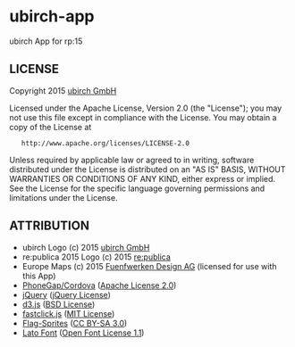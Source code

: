 # ubirch-app
ubirch App for rp:15

LICENSE
-------

Copyright 2015 [ubirch GmbH](http://www.ubirch.com)

   Licensed under the Apache License, Version 2.0 (the "License");
   you may not use this file except in compliance with the License.
   You may obtain a copy of the License at

       http://www.apache.org/licenses/LICENSE-2.0

   Unless required by applicable law or agreed to in writing, software
   distributed under the License is distributed on an "AS IS" BASIS,
   WITHOUT WARRANTIES OR CONDITIONS OF ANY KIND, either express or implied.
   See the License for the specific language governing permissions and
   limitations under the License.

ATTRIBUTION
-----------

* ubirch Logo (c) 2015 [ubirch GmbH](http://www.ubirch.com)
* re:publica 2015 Logo (c) 2015 [re:publica](http://re-publica.de)
* Europe Maps (c) 2015 [Fuenfwerken Design AG](http://fuenfwerken.com) (licensed for use with this App)
* [PhoneGap/Cordova](http://phonegap.com/) ([Apache License 2.0](http://phonegap.com/about/license/))
* [jQuery](http://jquery.com) ([jQuery License](jquery.org/license))
* [d3.js](d3js.org) ([BSD License](https://github.com/mbostock/d3/blob/master/LICENSE))
* [fastclick.js](https://github.com/ftlabs/fastclick) ([MIT License](https://github.com/ftlabs/fastclick/blob/master/LICENSE))
* [Flag-Sprites](https://www.flag-sprites.com/de_DE/) ([CC BY-SA 3.0](https://creativecommons.org/licenses/by-sa/3.0/deed.en_US))
* [Lato Font](http://www.latofonts.com/) ([Open Font License 1.1](http://scripts.sil.org/OFL))
